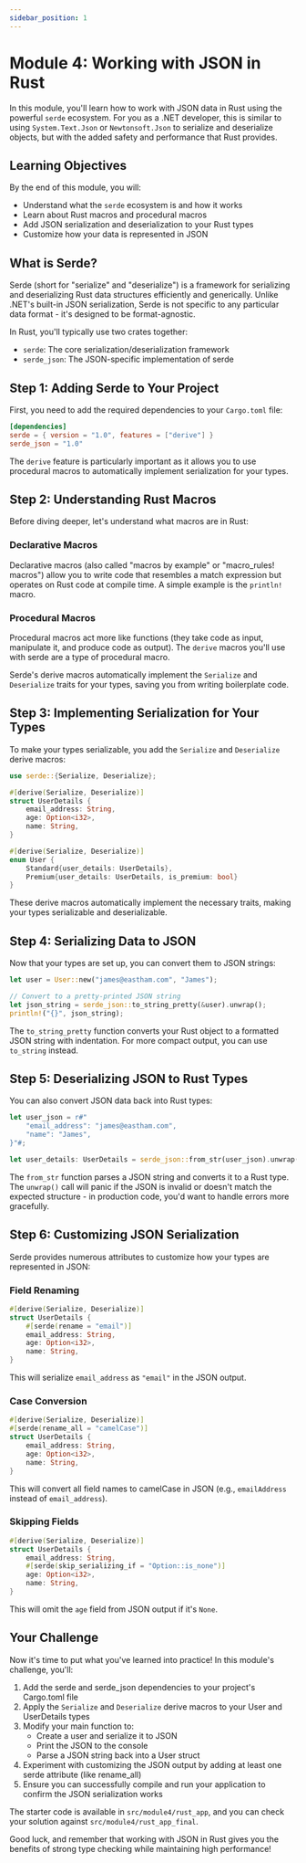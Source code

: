 ```yaml
---
sidebar_position: 1
---
```


# Module 4: Working with JSON in Rust

In this module, you'll learn how to work with JSON data in Rust using the powerful `serde` ecosystem. For you as a .NET developer, this is similar to using `System.Text.Json` or `Newtonsoft.Json` to serialize and deserialize objects, but with the added safety and performance that Rust provides.

## Learning Objectives

By the end of this module, you will:
- Understand what the `serde` ecosystem is and how it works
- Learn about Rust macros and procedural macros
- Add JSON serialization and deserialization to your Rust types
- Customize how your data is represented in JSON

## What is Serde?

Serde (short for "serialize" and "deserialize") is a framework for serializing and deserializing Rust data structures efficiently and generically. Unlike .NET's built-in JSON serialization, Serde is not specific to any particular data format - it's designed to be format-agnostic.

In Rust, you'll typically use two crates together:
- `serde`: The core serialization/deserialization framework
- `serde_json`: The JSON-specific implementation of serde

## Step 1: Adding Serde to Your Project

First, you need to add the required dependencies to your `Cargo.toml` file:

```toml
[dependencies]
serde = { version = "1.0", features = ["derive"] }
serde_json = "1.0"
```

The `derive` feature is particularly important as it allows you to use procedural macros to automatically implement serialization for your types.

## Step 2: Understanding Rust Macros

Before diving deeper, let's understand what macros are in Rust:

### Declarative Macros

Declarative macros (also called "macros by example" or "macro_rules! macros") allow you to write code that resembles a match expression but operates on Rust code at compile time. A simple example is the `println!` macro.

### Procedural Macros

Procedural macros act more like functions (they take code as input, manipulate it, and produce code as output). The `derive` macros you'll use with serde are a type of procedural macro.

Serde's derive macros automatically implement the `Serialize` and `Deserialize` traits for your types, saving you from writing boilerplate code.

## Step 3: Implementing Serialization for Your Types

To make your types serializable, you add the `Serialize` and `Deserialize` derive macros:

```rust showLineNumbers
use serde::{Serialize, Deserialize};

#[derive(Serialize, Deserialize)]
struct UserDetails {
    email_address: String,
    age: Option<i32>,
    name: String,
}

#[derive(Serialize, Deserialize)]
enum User {
    Standard{user_details: UserDetails},
    Premium{user_details: UserDetails, is_premium: bool}
}
```

These derive macros automatically implement the necessary traits, making your types serializable and deserializable.

## Step 4: Serializing Data to JSON

Now that your types are set up, you can convert them to JSON strings:

```rust showLineNumbers
let user = User::new("james@eastham.com", "James");

// Convert to a pretty-printed JSON string
let json_string = serde_json::to_string_pretty(&user).unwrap();
println!("{}", json_string);
```

The `to_string_pretty` function converts your Rust object to a formatted JSON string with indentation. For more compact output, you can use `to_string` instead.

## Step 5: Deserializing JSON to Rust Types

You can also convert JSON data back into Rust types:

```rust showLineNumbers
let user_json = r#"
    "email_address": "james@eastham.com",
    "name": "James",
}"#;

let user_details: UserDetails = serde_json::from_str(user_json).unwrap();
```

The `from_str` function parses a JSON string and converts it to a Rust type. The `unwrap()` call will panic if the JSON is invalid or doesn't match the expected structure - in production code, you'd want to handle errors more gracefully.

## Step 6: Customizing JSON Serialization

Serde provides numerous attributes to customize how your types are represented in JSON:

### Field Renaming

```rust showLineNumbers
#[derive(Serialize, Deserialize)]
struct UserDetails {
    #[serde(rename = "email")]
    email_address: String,
    age: Option<i32>,
    name: String,
}
```

This will serialize `email_address` as `"email"` in the JSON output.

### Case Conversion

```rust showLineNumbers
#[derive(Serialize, Deserialize)]
#[serde(rename_all = "camelCase")]
struct UserDetails {
    email_address: String,
    age: Option<i32>,
    name: String,
}
```

This will convert all field names to camelCase in JSON (e.g., `emailAddress` instead of `email_address`).

### Skipping Fields

```rust showLineNumbers
#[derive(Serialize, Deserialize)]
struct UserDetails {
    email_address: String,
    #[serde(skip_serializing_if = "Option::is_none")]
    age: Option<i32>,
    name: String,
}
```

This will omit the `age` field from JSON output if it's `None`.

## Your Challenge

Now it's time to put what you've learned into practice! In this module's challenge, you'll:

1. Add the serde and serde_json dependencies to your project's Cargo.toml file
2. Apply the `Serialize` and `Deserialize` derive macros to your User and UserDetails types
3. Modify your main function to:
   - Create a user and serialize it to JSON
   - Print the JSON to the console
   - Parse a JSON string back into a User struct
4. Experiment with customizing the JSON output by adding at least one serde attribute (like rename_all)
5. Ensure you can successfully compile and run your application to confirm the JSON serialization works

The starter code is available in `src/module4/rust_app`, and you can check your solution against `src/module4/rust_app_final`.

Good luck, and remember that working with JSON in Rust gives you the benefits of strong type checking while maintaining high performance!
